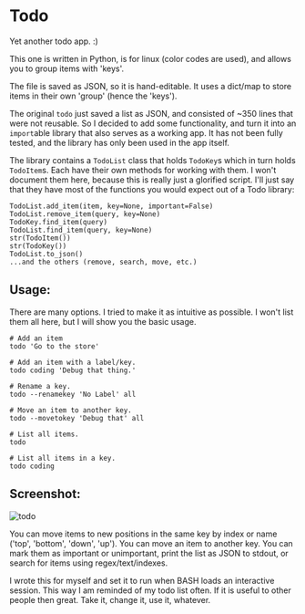 Todo
====

Yet another todo app. :)

This one is written in Python, is for linux (color codes are used), and
allows you to group items with 'keys'.

The file is saved as JSON, so it is hand-editable. It uses a dict/map to store
items in their own 'group' (hence the 'keys').

The original `todo` just saved a list as JSON, and consisted of ~350 lines
that were not reusable. So I decided to add some functionality, and turn it
into an `import`able library that also serves as a working app. It has not
been fully tested, and the library has only been used in the app itself.

The library contains a `TodoList` class that holds `TodoKey`s which in turn
holds `TodoItem`s. Each have their own methods for working with them. I won't
document them here, because this is really just a glorified script. I'll just
say that they have most of the functions you would expect out of a Todo
library:

    TodoList.add_item(item, key=None, important=False)
    TodoList.remove_item(query, key=None)
    TodoKey.find_item(query)
    TodoList.find_item(query, key=None)
    str(TodoItem())
    str(TodoKey())
    TodoList.to_json()
    ...and the others (remove, search, move, etc.)


Usage:
------

There are many options. I tried to make it as intuitive as possible. I won't
list them all here, but I will show you the basic usage.

    # Add an item
    todo 'Go to the store'

    # Add an item with a label/key.
    todo coding 'Debug that thing.'

    # Rename a key.
    todo --renamekey 'No Label' all

    # Move an item to another key.
    todo --movetokey 'Debug that' all

    # List all items.
    todo

    # List all items in a key.
    todo coding

Screenshot:
-----------

![todo](http://welbornprod.com/static/images/todo/todo-example.png)


You can move items to new positions in the same key by index or name
('top', 'bottom', 'down', 'up'). You can move an item to another key.
You can mark them as important or unimportant, print the list as JSON to
stdout, or search for items using regex/text/indexes.

I wrote this for myself and set it to run when BASH loads an interactive
session. This way I am reminded of my todo list often. If it is useful to
other people then great. Take it, change it, use it, whatever.
